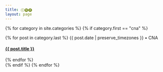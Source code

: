 ```yaml
---
title: Ⓒ🅝🅐
layout: page
---
```

{% for category in site.categories %}
  {% if category.first == "cna" %}
  <div>
    {% for post in category.last %}
    <span class="postdate">{{ post.date | preserve_timezones }}</span> • <span class="author">CNA</span>
    <h4><a href="{{site.url}}{{site.baseurl}}{{ post.url }}">{{ post.title }}</a></h4>
    {% endfor %}
  </div>
  {% endif %}
{% endfor %}

